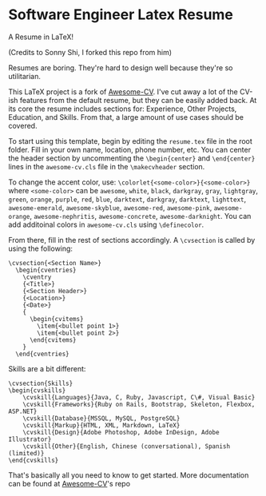 # Software Engineer Latex Resume
A Resume in LaTeX!

<!-- ![Preview](http://i.imgur.com/kehekD1.png) -->
(Credits to Sonny Shi, I forked this repo from him)

Resumes are boring. They're hard to design well because they're so utilitarian. 

This LaTeX project is a fork of [Awesome-CV](https://github.com/posquit0/Awesome-CV). I've cut away a lot of the CV-ish features from the default resume, but they can be easily added back. At its core the resume includes sections for: Experience, Other Projects, Education, and Skills. From that, a large amount of use cases should be covered. 

To start using this template, begin by editing the `resume.tex` file in the root folder. Fill in your own name, location, phone number, etc. You can center the header section by uncommenting the `\begin{center}` and `\end{center}` lines in the `awesome-cv.cls` file in the `\makecvheader` section.

To change the accent color, use: `\colorlet{<some-color>}{<some-color>}` where `<some-color>` can be `awesome`, `white`, `black`, `darkgray`, `gray`, `lightgray`, `green`, `orange`, `purple`, `red`, `blue`, `darktext`, `darkgray`, `darktext`, `lighttext`, `awesome-emerald`, `awesome-skyblue`, `awesome-red`, `awesome-pink`, `awesome-orange`, `awesome-nephritis`, `awesome-concrete`, `awesome-darknight`. You can add additoinal colors in `awesome-cv.cls` using `\definecolor`.

From there, fill in the rest of sections accordingly. A `\cvsection` is called by using the following:

```
\cvsection{<Section Name>}
  \begin{cventries}
    \cventry
    {<Title>}
    {<Section Header>}
    {<Location>}
    {<Date>}
    {
      \begin{cvitems}
        \item{<bullet point 1>}
        \item{<bullet point 2>}
      \end{cvitems}
    }
  \end{cventries}
```

Skills are a bit different:
```
\cvsection{Skills}
\begin{cvskills}
    \cvskill{Languages}{Java, C, Ruby, Javascript, C\#, Visual Basic}
    \cvskill{Frameworks}{Ruby on Rails, Bootstrap, Skeleton, Flexbox, ASP.NET}
    \cvskill{Database}{MSSQL, MySQL, PostgreSQL}
    \cvskill{Markup}{HTML, XML, Markdown, LaTeX}
    \cvskill{Design}{Adobe Photoshop, Adobe InDesign, Adobe Illustrator}
    \cvskill{Other}{English, Chinese (conversational), Spanish (limited)}
\end{cvskills}
```

That's basically all you need to know to get started. More documentation can be found at [Awesome-CV](https://github.com/posquit0/Awesome-CV)'s repo
